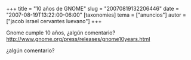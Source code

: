 +++
title = "10 años de GNOME"
slug = "20070819132206446"
date = "2007-08-19T13:22:00-06:00"
[taxonomies]
tema = ["anuncios"]
autor = ["jacob israel cervantes luevano"]
+++

Gnome cumple 10 años, ¿algún comentario?
<a href="http://www.gnome.org/press/releases/gnome10years.html">http://www.gnome.org/press/releases/gnome10years.html</a>

¿algún comentario?
